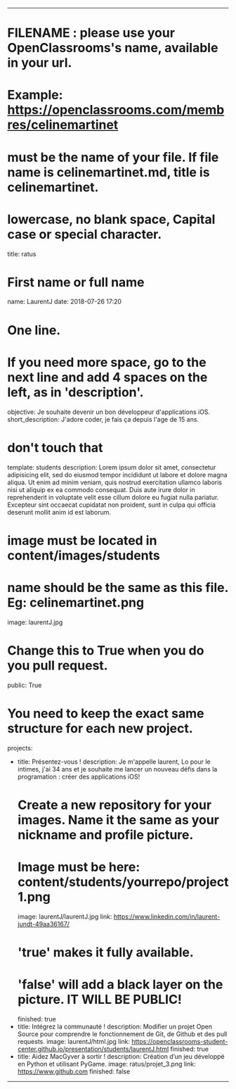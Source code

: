 ---

# FILENAME : please use your OpenClassrooms's name, available in your url.
# Example: https://openclassrooms.com/membres/celinemartinet
# must be the name of your file. If file name is celinemartinet.md, title is celinemartinet.
# lowercase, no blank space, Capital case or special character.
title: ratus

# First name or full name
name: LaurentJ
date: 2018-07-26 17:20

# One line.
# If you need more space, go to the next line and add 4 spaces on the left, as in 'description'.
objective: Je souhaite devenir un bon développeur d'applications iOS.
short_description: J'adore coder, je fais ça depuis l'age de 15 ans.

# don't touch that
template: students
description:
    Lorem ipsum dolor sit amet, consectetur adipisicing elit, sed do eiusmod
    tempor incididunt ut labore et dolore magna aliqua. Ut enim ad minim veniam,
    quis nostrud exercitation ullamco laboris nisi ut aliquip ex ea commodo
    consequat. Duis aute irure dolor in reprehenderit in voluptate velit esse
    cillum dolore eu fugiat nulla pariatur. Excepteur sint occaecat cupidatat non
    proident, sunt in culpa qui officia deserunt mollit anim id est laborum.

# image must be located in content/images/students
# name should be the same as this file. Eg: celinemartinet.png
image: laurentJ.jpg

# Change this to True when you do you pull request.
public: True

# You need to keep the exact same structure for each new project.
projects:
  - title: Présentez-vous !
    description: Je m'appelle laurent, Lo pour le intimes, j'ai 34 ans et je souhaite me lancer un nouveau défis dans la programation : créer des applications iOS!
    # Create a new repository for your images. Name it the same as your nickname and profile picture.
    # Image must be here: content/students/yourrepo/project1.png
    image: laurentJ/laurentJ.jpg
    link: https://www.linkedin.com/in/laurent-jundt-49aa36167/
    # 'true' makes it fully available.
    # 'false' will add a black layer on the picture. IT WILL BE PUBLIC!
    finished: true
  - title: Intégrez la communauté !
    description: Modifier un projet Open Source pour comprendre le fonctionnement de Git, de Github et des pull requests. 
    image: laurentJ/html.jpg
    link: https://openclassrooms-student-center.github.io/presentation/students/laurentJ.html
    finished: true
  - title: Aidez MacGyver à sortir !
    description: Création d’un jeu développé en Python et utilisant PyGame.
    image: ratus/projet_3.png
    link: https://www.github.com
    finished: false
---